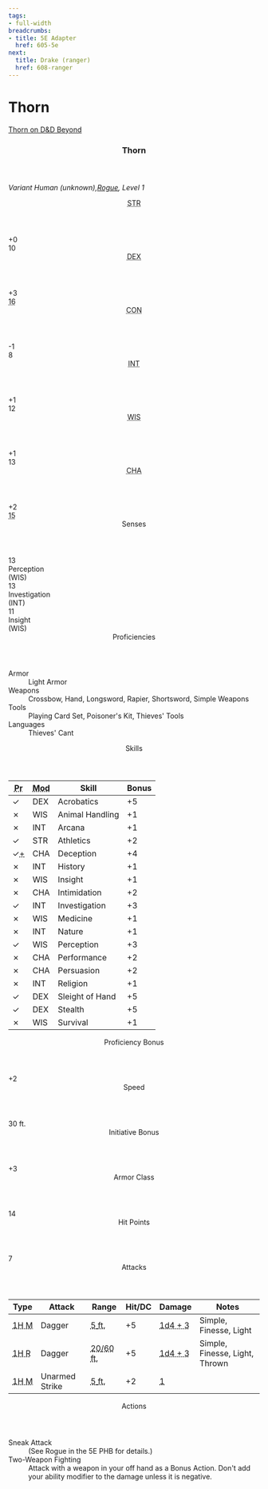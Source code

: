 ```yaml
---
tags:
- full-width
breadcrumbs:
- title: 5E Adapter
  href: 605-5e
next:
  title: Drake (ranger)
  href: 608-ranger
---
```


<!-- +template book iaso dnd5e-pc-stats character="Thorn" -->

<h1>Thorn</h1>
<p class="col-span-all"><a href="https://ddb.ac/characters/32275948/SRFX29" rel="external">Thorn on D&D Beyond</a></p>
<div class="dnd5e-pc-block stat-block col-span-all">
	<article>
		<header class="name">
			<h3 class="title"><span class="word" markdown="1">
Thorn
</span></h3>
		</header>
		<p class="size-and-type">
			<em>Variant Human (unknown),<a href="https://www.dndbeyond.com/classes/rogue" rel="external" title="Rogue on D&D Beyond">Rogue</a>, Level 1</em>
		</p>
		<section class="stats">
			<div class="stat block">
				<header class="label"><abbr title="Strength">STR</abbr></header>
				<div class="modifier">+0</div>
				<div class="value legend">10</div>
			</div>
			<div class="stat block">
				<header class="label"><abbr title="Dexterity">DEX</abbr></header>
				<div class="modifier">+3</div>
				<div class="value legend"><abbr title="Base 15, +1 for Variant Human">16</abbr></div>
			</div>
			<div class="stat block">
				<header class="label"><abbr title="Constitution">CON</abbr></header>
				<div class="modifier">-1</div>
				<div class="value legend">8</div>
			</div>
			<div class="stat block">
				<header class="label"><abbr title="Intelligence">INT</abbr></header>
				<div class="modifier">+1</div>
				<div class="value legend">12</div>
			</div>
			<div class="stat block">
				<header class="label"><abbr title="Wisdom">WIS</abbr></header>
				<div class="modifier">+1</div>
				<div class="value legend">13</div>
			</div>
			<div class="stat block">
				<header class="label"><abbr title="Charisma">CHA</abbr></header>
				<div class="modifier">+2</div>
				<div class="value legend"><abbr title="Base 14, +1 for Variant Human">15</abbr></div>
			</div>
		</section>
		<section class="senses block">
			<header class="label">Senses</header>
			<div class="group">
				<div class="sense">
					<div class="value">13</div>
					<div class="title">Perception</div>
					<div class="based-on">(WIS)</div>
				</div>
				<div class="sense">
					<div class="value">13</div>
					<div class="title">Investigation</div>
					<div class="based-on">(INT)</div>
				</div>
				<div class="sense">
					<div class="value">11</div>
					<div class="title">Insight</div>
					<div class="based-on">(WIS)</div>
				</div>
			</div>
		</section>
		<section class="proficiencies block">
			<header class="label">Proficiencies</header>
			<dl>
				<div class="detailed">
					<dt>Armor</dt>
					<dd>Light Armor</dd>
				</div>
				<div class="detailed">
					<dt>Weapons</dt>
					<dd>Crossbow, Hand, Longsword, Rapier, Shortsword, Simple Weapons</dd>
				</div>
				<div class="detailed">
					<dt>Tools</dt>
					<dd>Playing Card Set, Poisoner's Kit, Thieves' Tools</dd>
				</div>
				<div class="detailed">
					<dt>Languages</dt>
					<dd>Thieves' Cant</dd>
				</div>
			</dl>
		</section>
		<section class="skills block">
			<header class="label">Skills</header>
			<table>
				<thead>
					<tr>
						<th class="proficient"><abbr title="Proficient?">Pr</abbr></th>
						<th class="modifies"><abbr title="Modifies">Mod</abbr></th>
						<th class="skill-name">Skill</th>
						<th class="bonus">Bonus</th>
					</tr>
				</thead>
				<tbody>
					<tr>
						<td class="proficient yes">&check;</td>
						<td class="modifies">DEX</td>
						<td class="skill-name">Acrobatics</td>
						<td class="bonus">+5</td>
					</tr>
					<tr>
						<td class="proficient no">&cross;</td>
						<td class="modifies">WIS</td>
						<td class="skill-name">Animal Handling</td>
						<td class="bonus">+1</td>
					</tr>
					<tr>
						<td class="proficient no">&cross;</td>
						<td class="modifies">INT</td>
						<td class="skill-name">Arcana</td>
						<td class="bonus">+1</td>
					</tr>
					<tr>
						<td class="proficient yes">&check;</td>
						<td class="modifies">STR</td>
						<td class="skill-name">Athletics</td>
						<td class="bonus">+2</td>
					</tr>
					<tr>
						<td class="proficient expert">&check;<abbr title="+1 from Expertise">+</abbr></td>
						<td class="modifies">CHA</td>
						<td class="skill-name">Deception</td>
						<td class="bonus">+4</td>
					</tr>
					<tr>
						<td class="proficient no">&cross;</td>
						<td class="modifies">INT</td>
						<td class="skill-name">History</td>
						<td class="bonus">+1</td>
					</tr>
					<tr>
						<td class="proficient no">&cross;</td>
						<td class="modifies">WIS</td>
						<td class="skill-name">Insight</td>
						<td class="bonus">+1</td>
					</tr>
					<tr>
						<td class="proficient no">&cross;</td>
						<td class="modifies">CHA</td>
						<td class="skill-name">Intimidation</td>
						<td class="bonus">+2</td>
					</tr>
					<tr>
						<td class="proficient yes">&check;</td>
						<td class="modifies">INT</td>
						<td class="skill-name">Investigation</td>
						<td class="bonus">+3</td>
					</tr>
					<tr>
						<td class="proficient no">&cross;</td>
						<td class="modifies">WIS</td>
						<td class="skill-name">Medicine</td>
						<td class="bonus">+1</td>
					</tr>
					<tr>
						<td class="proficient no">&cross;</td>
						<td class="modifies">INT</td>
						<td class="skill-name">Nature</td>
						<td class="bonus">+1</td>
					</tr>
					<tr>
						<td class="proficient yes">&check;</td>
						<td class="modifies">WIS</td>
						<td class="skill-name">Perception</td>
						<td class="bonus">+3</td>
					</tr>
					<tr>
						<td class="proficient no">&cross;</td>
						<td class="modifies">CHA</td>
						<td class="skill-name">Performance</td>
						<td class="bonus">+2</td>
					</tr>
					<tr>
						<td class="proficient no">&cross;</td>
						<td class="modifies">CHA</td>
						<td class="skill-name">Persuasion</td>
						<td class="bonus">+2</td>
					</tr>
					<tr>
						<td class="proficient no">&cross;</td>
						<td class="modifies">INT</td>
						<td class="skill-name">Religion</td>
						<td class="bonus">+1</td>
					</tr>
					<tr>
						<td class="proficient yes">&check;</td>
						<td class="modifies">DEX</td>
						<td class="skill-name">Sleight of Hand</td>
						<td class="bonus">+5</td>
					</tr>
					<tr>
						<td class="proficient yes">&check;</td>
						<td class="modifies">DEX</td>
						<td class="skill-name">Stealth</td>
						<td class="bonus">+5</td>
					</tr>
					<tr>
						<td class="proficient no">&cross;</td>
						<td class="modifies">WIS</td>
						<td class="skill-name">Survival</td>
						<td class="bonus">+1</td>
					</tr>
				</tbody>
			</table>
		</section>
		<section class="proficiency-bonus block">
			<header class="label">Proficiency Bonus</header>
			<div class="value">+2</div>
		</section>
		<section class="walking-speed block">
			<header class="label">Speed</header>
			<div class="value"><span class="scalar">30</span> <span class="measure">ft.</span></div>
		</section>
		<section class="initiative block">
			<header class="label">Initiative Bonus</header>
			<div class="value">+3</div>
		</section>
		<section class="armor-class block">
			<header class="label">Armor Class</header>
			<div class="value">14</div>
		</section>
		<section class="hit-points block">
			<header class="label">Hit Points</header>
			<div class="value">7</div>
		</section>
		<section class="attacks block">
			<header class="label">Attacks</header>
			<table>
				<thead>
					<tr>
						<th class="type">Type</th>
						<th class="attack">Attack</th>
						<th class="range">Range</th>
						<th class="hit">Hit/DC</th>
						<th class="damage">Damage</th>
						<th class="notes">Notes</th>
					</tr>
				</thead>
				<tbody>
					<tr>
						<td class="type"><abbr class="melee" title="Melee">1H&nbsp;M</abbr></td>
						<td class="attack">Dagger</td>
						<td class="range">
							<abbr title="Reach"><span class="scalar reach">5</span> <span class="measure">ft.</span></abbr>
						</td>
						<td class="hit">+5</td>
						<td class="damage"><abbr class="piercing" title="Piercing">1d4&nbsp;+&nbsp;3</abbr></td>
						<td class="notes">Simple, Finesse, Light</td>
					</tr>
					<tr>
						<td class="type"><abbr class="ranged" title="Ranged">1H&nbsp;R</abbr></td>
						<td class="attack">Dagger</td>
						<td class="range">
							<abbr title="Range"><span class="scalar range">20/60</span> <span class="measure">ft.</span></abbr>
						</td>
						<td class="hit">+5</td>
						<td class="damage"><abbr class="piercing" title="Piercing">1d4&nbsp;+&nbsp;3</abbr></td>
						<td class="notes">Simple, Finesse, Light, Thrown</td>
					</tr>
					<tr>
						<td class="type"><abbr class="melee" title="Melee">1H&nbsp;M</abbr></td>
						<td class="attack">Unarmed Strike</td>
						<td class="range">
							<abbr title="Reach"><span class="scalar reach">5</span> <span class="measure">ft.</span></abbr>
						</td>
						<td class="hit">+2</td>
						<td class="damage"><abbr class="bludgeoning" title="Bludgeoning">1</abbr></td>
						<td class="notes"></td>
					</tr>
				</tbody>
			</table>
		</section>
		<section class="actions block">
			<header class="label">Actions</header>
			<dl>
				<div class="detailed">
					<dt>Sneak Attack</dt>
					<dd markdown="1">
(See Rogue in the 5E PHB for details.)
</dd>
				</div>
				<div class="detailed">
					<dt>Two-Weapon Fighting</dt>
					<dd markdown="1">
Attack with a weapon in your off hand as a Bonus Action. Don't add your ability modifier to the damage unless it is negative.
</dd>
				</div>
			</dl>
		</section>
	</article>
</div>

<!-- -template book iaso dnd5e-pc-stats -->
